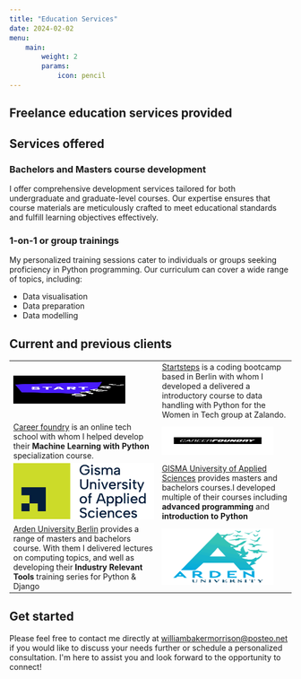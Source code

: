 ```yaml
---
title: "Education Services"
date: 2024-02-02
menu:
    main:
        weight: 2
        params: 
            icon: pencil
---
```


## Freelance education services provided

## Services offered

### Bachelors and Masters course development

I offer comprehensive development services tailored for both undergraduate and graduate-level courses. Our expertise ensures that course materials are meticulously crafted to meet educational standards and fulfill learning objectives effectively.

### 1-on-1 or group trainings

My personalized training sessions cater to individuals or groups seeking proficiency in Python programming. Our curriculum can cover a wide range of topics, including:

- Data visualisation
- Data preparation
- Data modelling

## Current and previous clients

|           |           |
| --------- | --------- |
| <img src="StartSteps.jpeg" height="50" width="200"> | [Startsteps](https://startsteps.org/en ) is a coding bootcamp based in Berlin with whom I developed a delivered a introductory course to data handling with Python for the Women in Tech group at Zalando.|
| [Career foundry](https://careerfoundry.com/) is an online tech school with whom I helped develop their **Machine Learning with Python** specialization course. | <img src="Career-Foundry.png" height="50" width="200"> |
| <img src="GISMA.png" height="100" width="300"> | [GISMA University of Applied Sciences](https://www.gisma.com/) provides masters and bachelors courses.I developed multiple of their courses including **advanced programming** and **introduction to Python** |
| [Arden University Berlin](https://arden.ac.uk/berlin) provides a range of masters and bachelors course. With them I delivered lectures on computing topics, and well as developing their **Industry Relevant Tools** training series for Python & Django | <img src="Arden.png" height="100" width="200"> |

## Get started

Please feel free to contact me directly at <williambakermorrison@posteo.net> if you would like to discuss your needs further or schedule a personalized consultation. I'm here to assist you and look forward to the opportunity to connect!